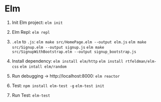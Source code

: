 # Elm

1. Init Elm project:
    `elm init`

2. Elm Repl:
    `elm repl`

3. `.elm` to `.js`:
    `elm make src/HomePage.elm --output elm.js`
    `elm make src/Signup.elm --output signup.js`
    `elm make src/SignupWithBootstrap.elm --output signup_bootstrap.js`

4. Install dependency:
    `elm install elm/http`
    `elm install rtfeldman/elm-css`
    `elm intall elm/random`

5. Run debugging -> http://localhost:8000:
    `elm reactor`

6. Test:
    `npm install elm-test -g`
    `elm-test init`

7. Run Test: `elm-test`